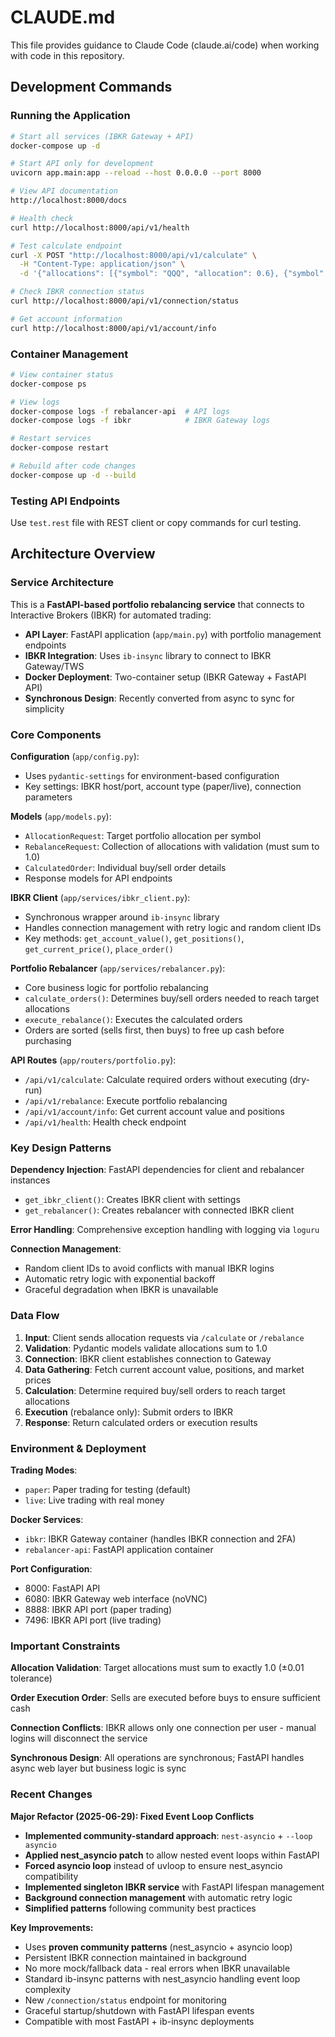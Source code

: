 # CLAUDE.md

This file provides guidance to Claude Code (claude.ai/code) when working with code in this repository.

## Development Commands

### Running the Application
```bash
# Start all services (IBKR Gateway + API)
docker-compose up -d

# Start API only for development
uvicorn app.main:app --reload --host 0.0.0.0 --port 8000

# View API documentation
http://localhost:8000/docs

# Health check
curl http://localhost:8000/api/v1/health

# Test calculate endpoint
curl -X POST "http://localhost:8000/api/v1/calculate" \
  -H "Content-Type: application/json" \
  -d '{"allocations": [{"symbol": "QQQ", "allocation": 0.6}, {"symbol": "SPY", "allocation": 0.4}]}'

# Check IBKR connection status
curl http://localhost:8000/api/v1/connection/status

# Get account information
curl http://localhost:8000/api/v1/account/info
```

### Container Management
```bash
# View container status
docker-compose ps

# View logs
docker-compose logs -f rebalancer-api  # API logs
docker-compose logs -f ibkr            # IBKR Gateway logs

# Restart services
docker-compose restart

# Rebuild after code changes
docker-compose up -d --build
```

### Testing API Endpoints
Use `test.rest` file with REST client or copy commands for curl testing.

## Architecture Overview

### Service Architecture
This is a **FastAPI-based portfolio rebalancing service** that connects to Interactive Brokers (IBKR) for automated trading:

- **API Layer**: FastAPI application (`app/main.py`) with portfolio management endpoints
- **IBKR Integration**: Uses `ib-insync` library to connect to IBKR Gateway/TWS
- **Docker Deployment**: Two-container setup (IBKR Gateway + FastAPI API)
- **Synchronous Design**: Recently converted from async to sync for simplicity

### Core Components

**Configuration** (`app/config.py`):
- Uses `pydantic-settings` for environment-based configuration
- Key settings: IBKR host/port, account type (paper/live), connection parameters

**Models** (`app/models.py`):
- `AllocationRequest`: Target portfolio allocation per symbol
- `RebalanceRequest`: Collection of allocations with validation (must sum to 1.0)
- `CalculatedOrder`: Individual buy/sell order details
- Response models for API endpoints

**IBKR Client** (`app/services/ibkr_client.py`):
- Synchronous wrapper around `ib-insync` library
- Handles connection management with retry logic and random client IDs
- Key methods: `get_account_value()`, `get_positions()`, `get_current_price()`, `place_order()`

**Portfolio Rebalancer** (`app/services/rebalancer.py`):
- Core business logic for portfolio rebalancing
- `calculate_orders()`: Determines buy/sell orders needed to reach target allocations
- `execute_rebalance()`: Executes the calculated orders
- Orders are sorted (sells first, then buys) to free up cash before purchasing

**API Routes** (`app/routers/portfolio.py`):
- `/api/v1/calculate`: Calculate required orders without executing (dry-run)
- `/api/v1/rebalance`: Execute portfolio rebalancing
- `/api/v1/account/info`: Get current account value and positions
- `/api/v1/health`: Health check endpoint

### Key Design Patterns

**Dependency Injection**: FastAPI dependencies for client and rebalancer instances
- `get_ibkr_client()`: Creates IBKR client with settings
- `get_rebalancer()`: Creates rebalancer with connected IBKR client

**Error Handling**: Comprehensive exception handling with logging via `loguru`

**Connection Management**: 
- Random client IDs to avoid conflicts with manual IBKR logins
- Automatic retry logic with exponential backoff
- Graceful degradation when IBKR is unavailable

### Data Flow

1. **Input**: Client sends allocation requests via `/calculate` or `/rebalance`
2. **Validation**: Pydantic models validate allocations sum to 1.0
3. **Connection**: IBKR client establishes connection to Gateway
4. **Data Gathering**: Fetch current account value, positions, and market prices
5. **Calculation**: Determine required buy/sell orders to reach target allocations
6. **Execution** (rebalance only): Submit orders to IBKR
7. **Response**: Return calculated orders or execution results

### Environment & Deployment

**Trading Modes**:
- `paper`: Paper trading for testing (default)
- `live`: Live trading with real money

**Docker Services**:
- `ibkr`: IBKR Gateway container (handles IBKR connection and 2FA)
- `rebalancer-api`: FastAPI application container

**Port Configuration**:
- 8000: FastAPI API
- 6080: IBKR Gateway web interface (noVNC)
- 8888: IBKR API port (paper trading)
- 7496: IBKR API port (live trading)

### Important Constraints

**Allocation Validation**: Target allocations must sum to exactly 1.0 (±0.01 tolerance)

**Order Execution Order**: Sells are executed before buys to ensure sufficient cash

**Connection Conflicts**: IBKR allows only one connection per user - manual logins will disconnect the service

**Synchronous Design**: All operations are synchronous; FastAPI handles async web layer but business logic is sync

### Recent Changes

**Major Refactor (2025-06-29): Fixed Event Loop Conflicts**
- **Implemented community-standard approach**: `nest-asyncio` + `--loop asyncio`
- **Applied nest_asyncio patch** to allow nested event loops within FastAPI
- **Forced asyncio loop** instead of uvloop to ensure nest_asyncio compatibility
- **Implemented singleton IBKR service** with FastAPI lifespan management  
- **Background connection management** with automatic retry logic
- **Simplified patterns** following community best practices

**Key Improvements:**
- Uses **proven community patterns** (nest_asyncio + asyncio loop)
- Persistent IBKR connection maintained in background
- No more mock/fallback data - real errors when IBKR unavailable
- Standard ib-insync patterns with nest_asyncio handling event loop complexity
- New `/connection/status` endpoint for monitoring
- Graceful startup/shutdown with FastAPI lifespan events
- Compatible with most FastAPI + ib-insync deployments